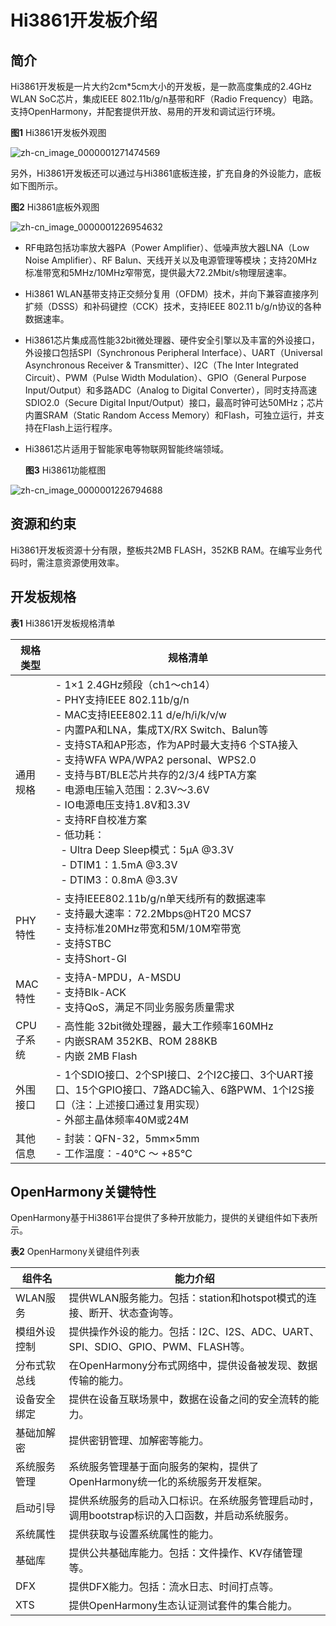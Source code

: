 # Hi3861开发板介绍


## 简介

Hi3861开发板是一片大约2cm\*5cm大小的开发板，是一款高度集成的2.4GHz WLAN SoC芯片，集成IEEE 802.11b/g/n基带和RF（Radio Frequency）电路。支持OpenHarmony，并配套提供开放、易用的开发和调试运行环境。

  **图1** Hi3861开发板外观图  

  ![zh-cn_image_0000001271474569](figures/zh-cn_image_0000001271474569.png)

另外，Hi3861开发板还可以通过与Hi3861底板连接，扩充自身的外设能力，底板如下图所示。

  **图2** Hi3861底板外观图  

![zh-cn_image_0000001226954632](figures/zh-cn_image_0000001226954632.png)

- RF电路包括功率放大器PA（Power Amplifier）、低噪声放大器LNA（Low Noise Amplifier）、RF Balun、天线开关以及电源管理等模块；支持20MHz标准带宽和5MHz/10MHz窄带宽，提供最大72.2Mbit/s物理层速率。

- Hi3861 WLAN基带支持正交频分复用（OFDM）技术，并向下兼容直接序列扩频（DSSS）和补码键控（CCK）技术，支持IEEE 802.11 b/g/n协议的各种数据速率。

- Hi3861芯片集成高性能32bit微处理器、硬件安全引擎以及丰富的外设接口，外设接口包括SPI（Synchronous Peripheral Interface）、UART（Universal Asynchronous Receiver &amp; Transmitter）、I2C（The Inter Integrated Circuit）、PWM（Pulse Width Modulation）、GPIO（General Purpose Input/Output）和多路ADC（Analog to Digital Converter），同时支持高速SDIO2.0（Secure Digital Input/Output）接口，最高时钟可达50MHz；芯片内置SRAM（Static Random Access Memory）和Flash，可独立运行，并支持在Flash上运行程序。

- Hi3861芯片适用于智能家电等物联网智能终端领域。

  **图3** Hi3861功能框图  

![zh-cn_image_0000001226794688](figures/zh-cn_image_0000001226794688.png)


## 资源和约束

Hi3861开发板资源十分有限，整板共2MB FLASH，352KB RAM。在编写业务代码时，需注意资源使用效率。


## 开发板规格

  **表1** Hi3861开发板规格清单

| 规格类型 | 规格清单 | 
| -------- | -------- |
| 通用规格 | -&nbsp;1×1&nbsp;2.4GHz频段（ch1～ch14）<br/>-&nbsp;PHY支持IEEE&nbsp;802.11b/g/n<br/>-&nbsp;MAC支持IEEE802.11&nbsp;d/e/h/i/k/v/w<br/>-&nbsp;内置PA和LNA，集成TX/RX&nbsp;Switch、Balun等<br/>-&nbsp;支持STA和AP形态，作为AP时最大支持6&nbsp;个STA接入<br/>-&nbsp;支持WFA&nbsp;WPA/WPA2&nbsp;personal、WPS2.0<br/>-&nbsp;支持与BT/BLE芯片共存的2/3/4&nbsp;线PTA方案<br/>-&nbsp;电源电压输入范围：2.3V～3.6V<br/>-&nbsp;IO电源电压支持1.8V和3.3V<br/>-&nbsp;支持RF自校准方案<br/>-&nbsp;低功耗：<br/>&nbsp;&nbsp;-&nbsp;Ultra&nbsp;Deep&nbsp;Sleep模式：5μA&nbsp;\@3.3V<br/>&nbsp;&nbsp;-&nbsp;DTIM1：1.5mA&nbsp;\@3.3V<br/>&nbsp;&nbsp;-&nbsp;DTIM3：0.8mA&nbsp;\@3.3V | 
| PHY特性 | -&nbsp;支持IEEE802.11b/g/n单天线所有的数据速率<br/>-&nbsp;支持最大速率：72.2Mbps\@HT20&nbsp;MCS7<br/>-&nbsp;支持标准20MHz带宽和5M/10M窄带宽<br/>-&nbsp;支持STBC<br/>-&nbsp;支持Short-GI | 
| MAC特性 | -&nbsp;支持A-MPDU，A-MSDU<br/>-&nbsp;支持Blk-ACK<br/>-&nbsp;支持QoS，满足不同业务服务质量需求 | 
| CPU子系统 | -&nbsp;高性能&nbsp;32bit微处理器，最大工作频率160MHz<br/>-&nbsp;内嵌SRAM&nbsp;352KB、ROM&nbsp;288KB<br/>-&nbsp;内嵌&nbsp;2MB&nbsp;Flash | 
| 外围接口 | -&nbsp;1个SDIO接口、2个SPI接口、2个I2C接口、3个UART接口、15个GPIO接口、7路ADC输入、6路PWM、1个I2S接口（注：上述接口通过复用实现）<br/>-&nbsp;外部主晶体频率40M或24M | 
| 其他信息 | -&nbsp;封装：QFN-32，5mm×5mm<br/>-&nbsp;工作温度：-40℃&nbsp;～&nbsp;+85℃ | 


## OpenHarmony关键特性

OpenHarmony基于Hi3861平台提供了多种开放能力，提供的关键组件如下表所示。

  **表2** OpenHarmony关键组件列表

| 组件名 | 能力介绍 | 
| -------- | -------- |
| WLAN服务 | 提供WLAN服务能力。包括：station和hotspot模式的连接、断开、状态查询等。 | 
| 模组外设控制 | 提供操作外设的能力。包括：I2C、I2S、ADC、UART、SPI、SDIO、GPIO、PWM、FLASH等。 | 
| 分布式软总线 | 在OpenHarmony分布式网络中，提供设备被发现、数据传输的能力。 | 
| 设备安全绑定 | 提供在设备互联场景中，数据在设备之间的安全流转的能力。 | 
| 基础加解密 | 提供密钥管理、加解密等能力。 | 
| 系统服务管理 | 系统服务管理基于面向服务的架构，提供了OpenHarmony统一化的系统服务开发框架。 | 
| 启动引导 | 提供系统服务的启动入口标识。在系统服务管理启动时，调用bootstrap标识的入口函数，并启动系统服务。 | 
| 系统属性 | 提供获取与设置系统属性的能力。 | 
| 基础库 | 提供公共基础库能力。包括：文件操作、KV存储管理等。 | 
| DFX | 提供DFX能力。包括：流水日志、时间打点等。 | 
| XTS | 提供OpenHarmony生态认证测试套件的集合能力。 | 
